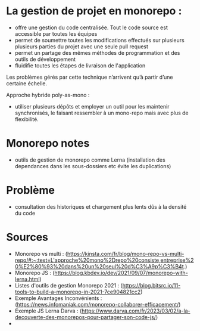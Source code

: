 # La gestion de projet en monorepo : 
- offre une gestion du code centralisée. Tout le code source est accessible par toutes les équipes
- permet de soumettre toutes les modifications effectués sur plusieurs plusieurs parties du projet avec une seule pull request
- permet un partage des mêmes méthodes de programmation et des outils de développement
- fluidifie toutes les étapes de livraison de l'application


Les problèmes gérés par cette technique n’arrivent qu’à partir d’une certaine échelle.

Approche hybride poly-as-mono :
-  utiliser plusieurs dépôts et employer un outil pour les maintenir synchronisés, le faisant ressembler à un mono-repo mais avec plus de flexibilité.

# Monorepo notes
- outils de gestion de monorepo comme Lerna (installation des dependances dans les sous-dossiers etc évite les duplications)


# Problème
- consultation des historiques et chargement plus lents dûs à la densité du code

# Sources 
- Monorepo vs multi : (https://kinsta.com/fr/blog/mono-repo-vs-multi-repo/#:~:text=L'approche%20mono%2Drepo%20consiste,entreprise%20%E2%80%93%20dans%20un%20seul%20d%C3%A9p%C3%B4t.)
- Monorepo JS : (https://blog.kbdev.io/dev/2021/09/07/monorepo-with-lerna.html)
- Listes d'outils de gestion Monorepo 2021 : (https://blog.bitsrc.io/11-tools-to-build-a-monorepo-in-2021-7ce904821cc2)
- Exemple Avantages Inconvénients : (https://news.infomaniak.com/monorepo-collaborer-efficacement/)
- Exemple JS Lerna Darva : (https://www.darva.com/fr/2023/03/02/a-la-decouverte-des-monorepos-pour-partager-son-code-js/)
- 
